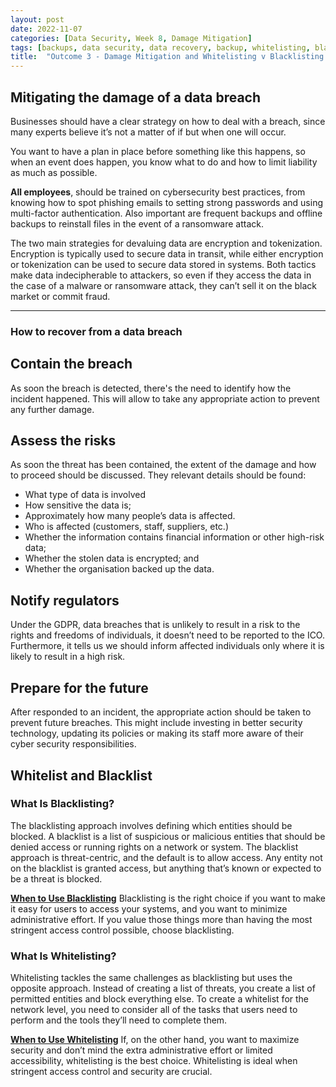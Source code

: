 ```yaml
---
layout: post
date: 2022-11-07
categories: [Data Security, Week 8, Damage Mitigation]
tags: [backups, data security, data recovery, backup, whitelisting, blacklisting]
title:  "Outcome 3 - Damage Mitigation and Whitelisting v Blacklisting - Week 8"
---
```


## Mitigating the damage of a data breach

Businesses should have a clear strategy on how to deal with a breach, since many experts believe it’s not a matter of if but when one will occur.

You want to have a plan in place before something like this happens, so when an event does happen, you know what to do and how to limit liability as much as possible.

<b>All employees</b>, should be trained on cybersecurity best practices, from knowing how to spot phishing emails to setting strong passwords and using multi-factor authentication. Also important are frequent backups and offline backups to reinstall files in the event of a ransomware attack.

The two main strategies for devaluing data are encryption and tokenization. Encryption is typically used to secure data in transit, while either encryption or tokenization can be used to secure data stored in systems. Both tactics make data indecipherable to attackers, so even if they access the data in the case of a malware or ransomware attack, they can’t sell it on the black market or commit fraud.

---------------------------------------------------------

### How to recover from a data breach

<h2>Contain the breach</h2>

As soon the breach is detected, there's the need to identify how the incident happened. 
This will allow to take any appropriate action to prevent any further damage.

<h2>Assess the risks</h2>

As soon the threat has been contained, the extent of the damage and how to proceed should be discussed.
They relevant details should be found:

- What type of data is involved
- How sensitive the data is;
- Approximately how many people’s data is affected.
- Who is affected (customers, staff, suppliers, etc.)
- Whether the information contains financial information or other high-risk data;
- Whether the stolen data is encrypted; and
- Whether the organisation backed up the data.

<h2>Notify regulators</h2>

Under the GDPR, data breaches that is unlikely to result in a risk to the rights and freedoms of individuals, it doesn’t need to be reported to the ICO. Furthermore, it tells us we should inform affected individuals only where it is likely to result in a high risk.

<h2>Prepare for the future</h2>

After responded to an incident, the appropriate action should be taken to prevent future breaches.
This might include investing in better security technology, updating its policies or making its staff more aware of their cyber security responsibilities.


## Whitelist and Blacklist

### What Is Blacklisting?

The blacklisting approach involves defining which entities should be blocked. A blacklist is a list of suspicious or malicious entities that should be denied access or running rights on a network or system.
The blacklist approach is threat-centric, and the default is to allow access. Any entity not on the blacklist is granted access, but anything that’s known or expected to be a threat is blocked.

<b><u>When to Use Blacklisting</b></u>
Blacklisting is the right choice if you want to make it easy for users to access your systems, and you want to minimize administrative effort. If you value those things more than having the most stringent access control possible, choose blacklisting.

### What Is Whitelisting?

Whitelisting tackles the same challenges as blacklisting but uses the opposite approach. Instead of creating a list of threats, you create a list of permitted entities and block everything else. 
To create a whitelist for the network level, you need to consider all of the tasks that users need to perform and the tools they’ll need to complete them.

<b><u>When to Use Whitelisting</b></u>
If, on the other hand, you want to maximize security and don’t mind the extra administrative effort or limited accessibility, whitelisting is the best choice. Whitelisting is ideal when stringent access control and security are crucial.


